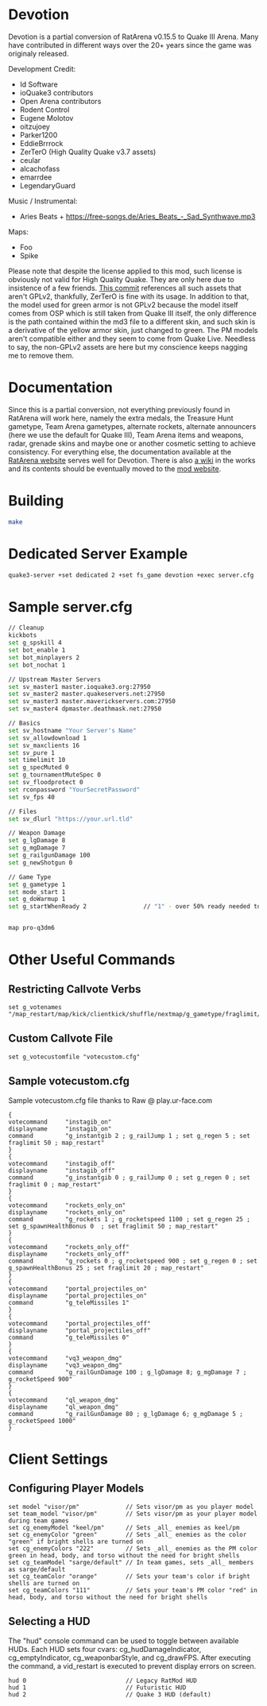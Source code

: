 # Devotion

Devotion is a partial conversion of RatArena v0.15.5 to Quake III Arena. Many have contributed in different ways over the 20+ years since the game was originaly released.   

Development Credit:  
- Id Software  
- ioQuake3 contributors  
- Open Arena contributors  
- Rodent Control  
- Eugene Molotov  
- oitzujoey  
- Parker1200  
- EddieBrrrock  
- ZerTerO (High Quality Quake v3.7 assets)  
- ceular
- alcachofass
- emarrdee
- LegendaryGuard

Music / Instrumental:
- Aries Beats + <https://free-songs.de/Aries_Beats_-_Sad_Synthwave.mp3> 

Maps:
- Foo
- Spike

Please note that despite the license applied to this mod, such license is obviously not valid for High Quality Quake. They are only here due to insistence of a few friends. [This commit](https://github.com/ceular/devotion/commit/b3ddf1a6f04633add631ff5c4b75eda7448ee7c5) references all such assets that aren't GPLv2, thankfully, ZerTerO is fine with its usage. In addition to that, the model used for green armor is not GPLv2 because the model itself comes from OSP which is still taken from Quake III itself, the only difference is the path contained within the md3 file to a different skin, and such skin is a derivative of the yellow armor skin, just changed to green. The PM models aren't compatible either and they seem to come from Quake Live. Needless to say, the non-GPLv2 assets are here but my conscience keeps nagging me to remove them.  

# Documentation

Since this is a partial conversion, not everything previously found in RatArena will work here, namely the extra medals, the Treasure Hunt gametype, Team Arena gametypes, alternate rockets, alternate announcers (here we use the default for Quake III), Team Arena items and weapons, radar, grenade skins and maybe one or another cosmetic setting to achieve consistency. For everything else, the documentation available at the [RatArena website](https://ratmod.github.io/) serves well for Devotion. There is also [a wiki](https://github.com/ceular/devotion/wiki) in the works and its contents should be eventually moved to the [mod website](https://devoq3.net/).  

# Building

```sh
make
```

# Dedicated Server Example

```sh
quake3-server +set dedicated 2 +set fs_game devotion +exec server.cfg
```

# Sample server.cfg 

```sh
// Cleanup
kickbots
set g_spskill 4
set bot_enable 1
set bot_minplayers 2
set bot_nochat 1

// Upstream Master Servers
set sv_master1 master.ioquake3.org:27950
set sv_master2 master.quakeservers.net:27950
set sv_master3 master.maverickservers.com:27950
set sv_master4 dpmaster.deathmask.net:27950

// Basics
set sv_hostname "Your Server's Name"
set sv_allowdownload 1
set sv_maxclients 16
set sv_pure 1
set timelimit 10
set g_specMuted 0
set g_tournamentMuteSpec 0
set sv_floodprotect 0
set rconpassword "YourSecretPassword"
set sv_fps 40

// Files
set sv_dlurl "https://your.url.tld"

// Weapon Damage
set g_lgDamage 8
set g_mgDamage 7
set g_railgunDamage 100
set g_newShotgun 0

// Game Type
set g_gametype 1
set mode_start 1
set g_doWarmup 1
set g_startWhenReady 2                // "1" - over 50% ready needed to start, "2" - 100% ready needed to start, "3" - over 50% ready needed to start in team games


map pro-q3dm6
```
# Other Useful Commands

## Restricting Callvote Verbs

```
set g_votenames "/map_restart/map/kick/clientkick/shuffle/nextmap/g_gametype/fraglimit/timelimit/g_dowarmup/custom/lock/unlock/"
```
## Custom Callvote File

```
set g_votecustomfile "votecustom.cfg"
```
## Sample votecustom.cfg 
Sample votecustom.cfg file thanks to Raw @ play.ur-face.com

```
{
votecommand     "instagib_on"
displayname     "instagib_on"
command         "g_instantgib 2 ; g_railJump 1 ; set g_regen 5 ; set fraglimit 50 ; map_restart"
}
{
votecommand     "instagib_off"
displayname     "instagib_off"
command         "g_instantgib 0 ; g_railJump 0 ; set g_regen 0 ; set fraglimit 0 ; map_restart"
}
{
votecommand     "rockets_only_on"
displayname     "rockets_only_on"
command         "g_rockets 1 ; g_rocketspeed 1100 ; set g_regen 25 ; set g_spawnHealthBonus 0  ; set fraglimit 50 ; map_restart"
}
{
votecommand     "rockets_only_off"
displayname     "rockets_only_off"
command         "g_rockets 0 ; g_rocketspeed 900 ; set g_regen 0 ; set g_spawnHealthBonus 25 ; set fraglimit 20 ; map_restart"
}
{
votecommand     "portal_projectiles_on"
displayname     "portal_projectiles_on"
command         "g_teleMissiles 1"
}
{
votecommand     "portal_projectiles_off"
displayname     "portal_projectiles_off"
command         "g_teleMissiles 0"
}
{
votecommand     "vq3_weapon_dmg"
displayname     "vq3_weapon_dmg"
command         "g_railGunDamage 100 ; g_lgDamage 8; g_mgDamage 7 ; g_rocketSpeed 900"
}
{
votecommand     "ql_weapon_dmg"
displayname     "ql_weapon_dmg"
command         "g_railGunDamage 80 ; g_lgDamage 6; g_mgDamage 5 ; g_rocketSpeed 1000"
}
```

# Client Settings

## Configuring Player Models

```
set model "visor/pm"             // Sets visor/pm as you player model
set team_model "visor/pm"        // Sets visor/pm as your player model during team games
set cg_enemyModel "keel/pm"      // Sets _all_ enemies as keel/pm
set cg_enemyColor "green"        // Sets _all_ enemies as the color "green" if bright shells are turned on
set cg_enemyColors "222"         // Sets _all_ enemies as the PM color green in head, body, and torso without the need for bright shells
set cg_teamModel "sarge/default" // In team games, sets _all_ members as sarge/default
set cg_teamColor "orange"        // Sets your team's color if bright shells are turned on
set cg_teamColors "111"          // Sets your team's PM color "red" in head, body, and torso without the need for bright shells
```

## Selecting a HUD

The "hud" console command can be used to toggle between available HUDs. Each HUD sets four cvars: cg_hudDamageIndicator, cg_emptyIndicator, cg_weaponbarStyle, and cg_drawFPS. After executing the command, a vid_restart is executed to prevent display errors on screen.

```
hud 0                            // Legacy RatMod HUD
hud 1                            // Futuristic HUD
hud 2                            // Quake 3 HUD (default)
```
